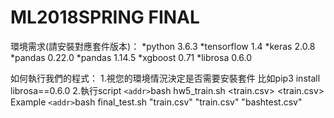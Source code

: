 # ML2018SPRING FINAL
環境需求(請安裝對應套件版本)：
*python 3.6.3
*tensorflow 1.4
*keras 2.0.8
*pandas 0.22.0
*pandas 1.14.5
*xgboost 0.71
*librosa 0.6.0

如何執行我們的程式：
1.視您的環境情況決定是否需要安裝套件
比如pip3 install librosa==0.6.0
2.執行script
`<addr>`bash  hw5_train.sh <train.csv>  <train.csv>  <output>
Example
`<addr>`bash final_test.sh "train.csv" "train.csv" "bashtest.csv"

